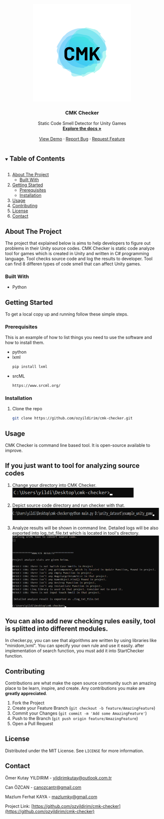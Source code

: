 <!-- PROJECT LOGO -->
<br />
<p align="center">
  <a href="https://github.com/ozyildirim/cmk-checker">
    <img src="CMK.png" alt="Logo" width="320" height="320">
  </a>
  <h3 align="center">CMK Checker</h3>
  <p align="center">
    Static Code Smell Detector for Unity Games
    <br />
    <a href="https://github.com/ozyildirim/cmk-checker"><strong>Explore the docs »</strong></a>
    <br />
    <br />
    <a href="https://github.com/ozyildirim/cmk-checker">View Demo</a>
    ·
    <a href="https://github.com/ozyildirim/cmk-checker/issues">Report Bug</a>
    ·
    <a href="https://github.com/ozyildirim/cmk-checker/issues">Request Feature</a>
  </p>
</p>



<!-- TABLE OF CONTENTS -->
<details open="open">
  <summary><h2 style="display: inline-block">Table of Contents</h2></summary>
  <ol>
    <li>
      <a href="#about-the-project">About The Project</a>
      <ul>
        <li><a href="#built-with">Built With</a></li>
      </ul>
    </li>
    <li>
      <a href="#getting-started">Getting Started</a>
      <ul>
        <li><a href="#prerequisites">Prerequisites</a></li>
        <li><a href="#installation">Installation</a></li>
      </ul>
    </li>
    <li><a href="#usage">Usage</a></li>
    <li><a href="#contributing">Contributing</a></li>
    <li><a href="#license">License</a></li>
    <li><a href="#contact">Contact</a></li>
  </ol>
</details>



<!-- ABOUT THE PROJECT -->
## About The Project

The project that explained below is aims to help developers to figure out problems in their Unity source codes. CMK Checker is static code analyze tool for games which is created in Unity and written in C# programming language. Tool checks source code and log the results to developer. Tool can find 8 differen types of code smell that can affect Unity games.


### Built With

* Python




<!-- GETTING STARTED -->
## Getting Started

To get a local copy up and running follow these simple steps.

### Prerequisites

This is an example of how to list things you need to use the software and how to install them.
* python
* lxml
  ```sh
  pip install lxml
  ```
* srcML
  ```sh
  https://www.srcml.org/
  ```



### Installation

1. Clone the repo
   ```sh
   git clone https://github.com/ozyildirim/cmk-checker.git
   ```


<!-- USAGE EXAMPLES -->
## Usage

CMK Checker is command line based tool. It is open-source available to improve.

## If you just want to tool for analyzing source codes

1. Change your directory into CMK Checker.
   <img src="images\ss1.png">
2. Depict source code directory and run checker with that.
   <img src="images\ss2.png" width= "5500" height="40">

3. Analyze results will be shown in command line. Detailed logs will be also exported into log_txt_file.txt which is located in tool's directory.
   <img src="images\ss3.png">
   
## You can also add new checking rules easily, tool is splitted into different modules.

In checker.py, you can see that algorithms are written by using libraries like "minidom,lxml". You can specify your own rule and use it easily. after implementation of search function, you must add it into StartChecker function.





<!-- CONTRIBUTING -->
## Contributing

Contributions are what make the open source community such an amazing place to be learn, inspire, and create. Any contributions you make are **greatly appreciated**.

1. Fork the Project
2. Create your Feature Branch (`git checkout -b feature/AmazingFeature`)
3. Commit your Changes (`git commit -m 'Add some AmazingFeature'`)
4. Push to the Branch (`git push origin feature/AmazingFeature`)
5. Open a Pull Request



<!-- LICENSE -->
## License

Distributed under the MIT License. See `LICENSE` for more information.



<!-- CONTACT -->
## Contact

Ömer Kutay YILDIRIM - yildirimkutay@outlook.com.tr

Can ÖZCAN - canozcantr@gmail.com

Mazlum Ferhat KAYA - mazlumky@gmail.com

Project Link: [https://github.com/ozyildirim/cmk-checker](https://github.com/ozyildirim/cmk-checker)






<!-- MARKDOWN LINKS & IMAGES -->
<!-- https://www.markdownguide.org/basic-syntax/#reference-style-links -->
[contributors-shield]: https://img.shields.io/github/contributors/github_username/repo.svg?style=for-the-badge
[contributors-url]: https://github.com/github_username/repo/graphs/contributors
[forks-shield]: https://img.shields.io/github/forks/github_username/repo.svg?style=for-the-badge
[forks-url]: https://github.com/github_username/repo/network/members
[stars-shield]: https://img.shields.io/github/stars/github_username/repo.svg?style=for-the-badge
[stars-url]: https://github.com/github_username/repo/stargazers
[issues-shield]: https://img.shields.io/github/issues/github_username/repo.svg?style=for-the-badge
[issues-url]: https://github.com/github_username/repo/issues
[license-shield]: https://img.shields.io/github/license/github_username/repo.svg?style=for-the-badge
[license-url]: https://github.com/github_username/repo/blob/master/LICENSE.txt
[linkedin-shield]: https://img.shields.io/badge/-LinkedIn-black.svg?style=for-the-badge&logo=linkedin&colorB=555
[linkedin-url]: https://linkedin.com/in/github_username
